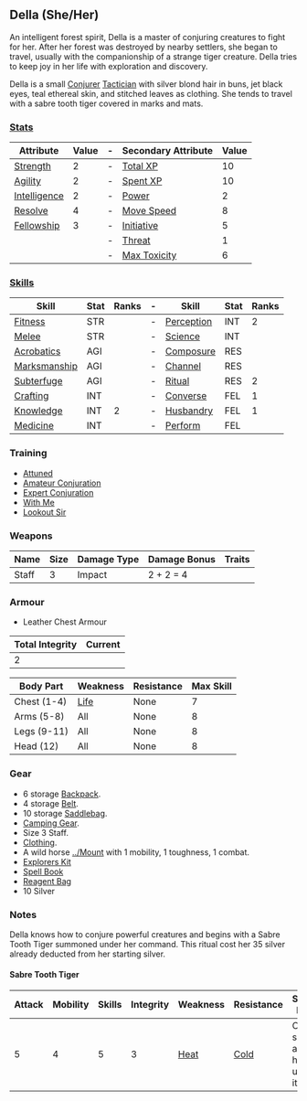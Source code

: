 ## Della (She/Her)
An intelligent forest spirit, Della is a master of conjuring creatures to fight for her. After her forest was destroyed by nearby settlers, she began to travel, usually with the companionship of a strange tiger creature. Della tries to keep joy in her life with exploration and discovery.

Della is a small [Conjurer](../Classes#Conjurer) [Tactician](../Classes#Tactician) with silver blond hair in buns, jet black eyes, teal ethereal skin, and stitched leaves as clothing. She tends to travel with a sabre tooth tiger covered in marks and mats.

### [Stats](../Stats)

| Attribute                             | Value | -   | Secondary Attribute                     | Value |
| ------------------------------------- | ----- | --- | --------------------------------------- | ----- |
| [Strength](../Stats#Strength)         | 2     | -   | [Total XP](../Stats#Total%20XP)         | 10    |
| [Agility](../Stats#Agility)           | 2     | -   | [Spent XP](../Stats#Spent%20XP)         | 10    |
| [Intelligence](../Stats#Intelligence) | 2     | -   | [Power](../Stats#Power)                 | 2     |
| [Resolve](../Stats#Resolve)           | 4     | -   | [Move Speed](../Stats#Move%20Speed)     | 8     |
| [Fellowship](../Stats#Fellowship)     | 3     | -   | [Initiative](../Stats#Initiative)       | 5     |
|                                       |       | -   | [Threat](../Stats#Threat)               | 1     |
|                                       |       | -   | [Max Toxicity](../Stats#Max%20Toxicity) | 6     |


### [Skills](../Skills)

| Skill                        | Stat | Ranks | -   | Skill                     | Stat | Ranks |
| ---------------------------- | ---- | ----- | --- | ------------------------- | ---- | ----- |
| [Fitness](Fitness)           | STR  |       | -   | [Perception](Perception)  | INT  | 2     |
| [Melee](Melee)               | STR  |       | -   | [Science](Science)        | INT  |       |
| [Acrobatics](Acrobatics)     | AGI  |       | -   | [Composure](Composure)    | RES  |       |
| [Marksmanship](Marksmanship) | AGI  |       | -   | [Channel](Channel)        | RES  |       |
| [Subterfuge](Subterfuge)     | AGI  |       | -   | [Ritual](Ritual)          | RES  | 2     |
| [Crafting](Crafting)         | INT  |       | -   | [Converse](../Converse)   | FEL  | 1     |
| [Knowledge](Knowledge)       | INT  | 2     | -   | [Husbandry](../Husbandry) | FEL  | 1     | 
| [Medicine](Medicine)         | INT  |       | -   | [Perform](../Perform)     | FEL  |       |

### Training
* [Attuned](../Magic-Training#Attuned)
* [Amateur Conjuration](../Conjurer#Amateur%20Conjuration)
* [Expert Conjuration](../Conjurer#Expert%20Conjuration)
* [With Me](../Leader#With%20Me)
* [Lookout Sir](../Leader#Lookout%20Sir)

### Weapons

| Name  | Size | Damage Type | Damage Bonus | Traits |
| ----- | ---- | ----------- | ------------ | ------ |
| Staff | 3    | Impact      | 2 + 2 = 4    |        |


### Armour
* Leather Chest Armour

| Total Integrity | Current |
| --------------- | ------- |
| 2               |         |

| Body Part    | Weakness               | Resistance | Max Skill |
| ------------ | ---------------------- | ---------- | --------- |
| Chest (1-4)  | [Life](../Combat#Life) | None       | 7         |
| Arms  (5-8)  | All                    | None       | 8         |
| Legs  (9-11) | All                    | None       | 8         |
| Head  (12)   | All                    | None       | 8         | 

### Gear
* 6 storage [Backpack](../Storage#Backpack).
* 4 storage [Belt](../Storage#Belt).
* 10 storage [Saddlebag](../Storage#Saddlebag).
* [Camping Gear](../Example-Gear#Camping%20Gear).
* Size 3 Staff.
* [Clothing](../Example-Gear#Clothing).
* A wild horse [../Mount](Mounts) with 1 mobility, 1 toughness, 1 combat.
* [Explorers Kit](../Example-Gear#Explorers%20Kit)
* [Spell Book](../Example-Gear#Spell%20Book)
* [Reagent Bag](../Example-Gear#Reagent%20Bag)
* 10 Silver

### Notes
Della knows how to conjure powerful creatures and begins with a Sabre Tooth Tiger summoned under her command. This ritual cost her 35 silver already deducted from her starting silver.

#### Sabre Tooth Tiger

| Attack | Mobility | Skills | Integrity | Weakness               | Resistance             | Special Rules                      |
| ------ | -------- | ------ | --------- | ---------------------- | ---------------------- | ---------------------------------- |
| 5      | 4        | 5      | 3         | [Heat](../Combat#Heat) | [Cold](../Combat#Cold) | Can sneak and hunt using its skill |
